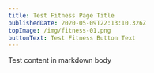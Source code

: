 ```yaml
---
title: Test Fitness Page Title
publishedDate: 2020-05-09T22:13:10.326Z
topImage: /img/fitness-01.png
buttonText: Test Fitness Button Text
---
```

Test content in markdown body